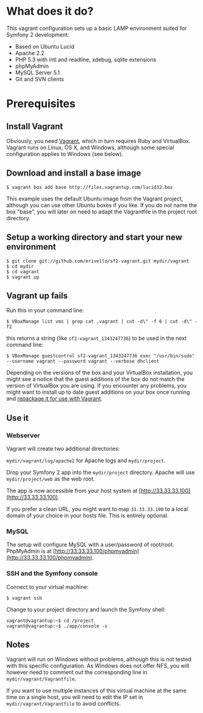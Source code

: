 # What does it do?

This vagrant configuration sets up a basic LAMP environment suited for Symfony 2 development:

* Based on Ubuntu Lucid
* Apache 2.2
* PHP 5.3 with intl and readline, xdebug, sqlite extensions
* phpMyAdmin
* MySQL Server 5.1
* Git and SVN clients

# Prerequisites

## Install Vagrant

Obviously, you need [Vagrant](http://www.vagrantup.com/), which in turn requires Ruby and VirtualBox. Vagrant runs on Linux, OS X, and Windows, although some special configuration applies to Windows (see below).

## Download and install a base image

    $ vagrant box add base http://files.vagrantup.com/lucid32.box

This example uses the default Ubuntu image from the Vagrant project, although you can use other Ubuntu boxes if you like. If you do not name the box "base", you will later on need to adapt the Vagrantfile in the project root directory.

## Setup a working directory and start your new environment

    $ git clone git://github.com/erivello/sf2-vagrant.git mydir/vagrant
    $ cd mydir
    $ cd vagrant
    $ vagrant up

## Vagrant up fails

Run this in your command line:

    $ VBoxManage list vms | grep cat .vagrant | cut -d\" -f 6 | cut -d\" -f2

this returns a string (like `sf2-vagrant_1343247736`) to be used in the next command line:

    $ VBoxManage guestcontrol sf2-vagrant_1343247736 exec "/usr/bin/sudo" --username vagrant --password vagrant --verbose dhclient

Depending on the versions of the box and your VirtualBox installation, you might see a notice that the guest additions of the box do not match the version of VirtualBox you are using. If you encounter any problems, you might want to install up to date guest additions on your box once running and [repackage it for use with Vagrant](http://vagrantup.com/docs/getting-started/packaging.html).


## Use it

### Webserver

Vagrant will create two additional directories:

`mydir/vagrant/log/apache2` for Apache logs and `mydir/project`.

Drop your Symfony 2 app into the `mydir/project` directory. Apache will use `mydir/project/web` as the web root.

The app is now accessible from your host system at [http://33.33.33.100](http://33.33.33.100).

If you prefer a clean URL, you might want to map `33.33.33.100` to a local domain of your choice in your hosts file. This is entirely optional.

### MySQL

The setup will configure MySQL with a user/password of root/root. PhpMyAdmin is at [http://33.33.33.100/phpmyadmin](http://33.33.33.100/phpmyadmin).

### SSH and the Symfony console

Connect to your virtual machine:

    $ vagrant ssh

Change to your project directory and launch the Symfony shell:

    vagrant@vagrantup:~$ cd /project
    vagrant@vagrantup:~$ ./app/console -s

## Notes

Vagrant will run on Windows without problems, although this is not tested with this specific configuration. As Windows does not offer NFS, you will however need to comment out the corresponding line in `mydir/vagrant/Vagrantfile`.

If you want to use multiple instances of this virtual machine at the same time on a single host, you will need to edit the IP set in `mydir/vagrant/Vagrantfile` to avoid conflicts.



